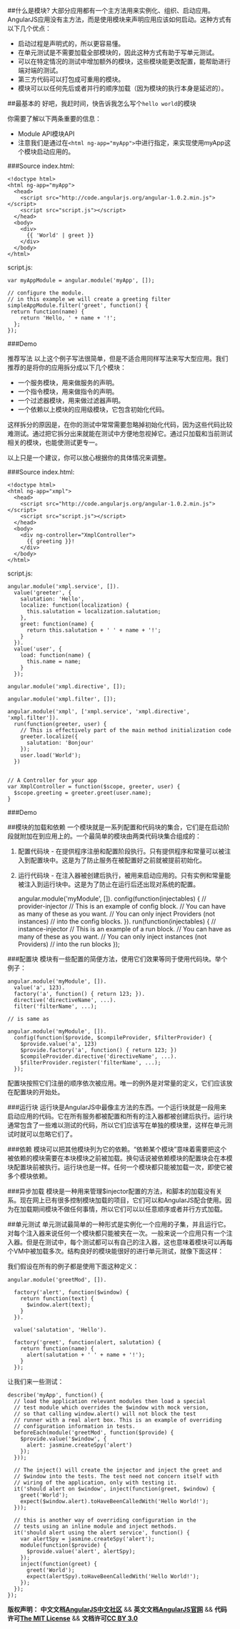 ##什么是模块?
大部分应用都有一个主方法用来实例化、组织、启动应用。AngularJS应用没有主方法，而是使用模块来声明应用应该如何启动。这种方式有以下几个优点：

*  启动过程是声明式的，所以更容易懂。
*  在单元测试是不需要加载全部模块的，因此这种方式有助于写单元测试。
*  可以在特定情况的测试中增加额外的模块，这些模块能更改配置，能帮助进行端对端的测试。
*  第三方代码可以打包成可重用的模块。
*  模块可以以任何先后或者并行的顺序加载（因为模块的执行本身是延迟的）。

##最基本的
好吧，我赶时间，快告诉我怎么写个`hello world`的模块

你需要了解以下两条重要的信息：

*  Module API模块API
*  注意我们是通过在`<html ng-app="myApp">`中进行指定，来实现使用myApp这个模块启动应用的。

###Source
index.html:

	<!doctype html>
	<html ng-app="myApp">
	  <head>
	    <script src="http://code.angularjs.org/angular-1.0.2.min.js"></script>
	    <script src="script.js"></script>
	  </head>
	  <body>
	    <div>
	      {{ 'World' | greet }}
	    </div>
	  </body>
	</html>

script.js:

	var myAppModule = angular.module('myApp', []);
	 
	// configure the module.
	// in this example we will create a greeting filter
	simpleAppModule.filter('greet', function() {
	 return function(name) {
	    return 'Hello, ' + name + '!';
	  };
	});

###Demo

推荐写法
以上这个例子写法很简单，但是不适合用同样写法来写大型应用。我们推荐的是将你的应用拆分成以下几个模块：

*  一个服务模块，用来做服务的声明。
*  一个指令模块，用来做指令的声明。
*  一个过滤器模块，用来做过滤器声明。
*  一个依赖以上模块的应用级模块，它包含初始化代码。

这样拆分的原因是，在你的测试中常常需要忽略掉初始化代码，因为这些代码比较难测试。通过把它拆分出来就能在测试中方便地忽视掉它。通过只加载和当前测试相关的模块，也能使测试更专一。

以上只是一个建议，你可以放心根据你的具体情况来调整。

###Source
index.html:

	<!doctype html>
	<html ng-app="xmpl">
	  <head>
	    <script src="http://code.angularjs.org/angular-1.0.2.min.js"></script>
	    <script src="script.js"></script>
	  </head>
	  <body>
	    <div ng-controller="XmplController">
	      {{ greeting }}!
	    </div>
	  </body>
	</html>

script.js:

	angular.module('xmpl.service', []).
	  value('greeter', {
	    salutation: 'Hello',
	    localize: function(localization) {
	      this.salutation = localization.salutation;
	    },
	    greet: function(name) {
	      return this.salutation + ' ' + name + '!';
	    }
	  }).
	  value('user', {
	    load: function(name) {
	      this.name = name;
	    }
	  });
	 
	angular.module('xmpl.directive', []);
	 
	angular.module('xmpl.filter', []);
	 
	angular.module('xmpl', ['xmpl.service', 'xmpl.directive', 'xmpl.filter']).
	  run(function(greeter, user) {
	    // This is effectively part of the main method initialization code
	    greeter.localize({
	      salutation: 'Bonjour'
	    });
	    user.load('World');
	  })
	 
	 
	// A Controller for your app
	var XmplController = function($scope, greeter, user) {
	  $scope.greeting = greeter.greet(user.name);
	}

###Demo


##模块的加载和依赖
一个模块就是一系列配置和代码块的集合，它们是在启动阶段就附加在到应用上的。一个最简单的模块由两类代码块集合组成的：

1.  配置代码块 - 在提供程序注册和配置阶段执行。只有提供程序和常量可以被注入到配置块中。这是为了防止服务在被配置好之前就被提前初始化。
2.  运行代码块 - 在注入器被创建后执行，被用来启动应用的。只有实例和常量能被注入到运行块中。这是为了防止在运行后还出现对系统的配置。

	angular.module('myModule', []).
	  config(function(injectables) { // provider-injector
	    // This is an example of config block.
	    // You can have as many of these as you want.
	    // You can only inject Providers (not instances)
	    // into the config blocks.
	  }).
	  run(function(injectables) { // instance-injector
	    // This is an example of a run block.
	    // You can have as many of these as you want.
	    // You can only inject instances (not Providers)
	    // into the run blocks
	  });

###配置块
模块有一些配置的简便方法，使用它们效果等同于使用代码块。举个例子：

	angular.module('myModule', []).
	  value('a', 123).
	  factory('a', function() { return 123; }).
	  directive('directiveName', ...).
	  filter('filterName', ...);
	 
	// is same as
	 
	angular.module('myModule', []).
	  config(function($provide, $compileProvider, $filterProvider) {
	    $provide.value('a', 123)
	    $provide.factory('a', function() { return 123; })
	    $compileProvider.directive('directiveName', ...).
	    $filterProvider.register('filterName', ...);
	  });

配置块按照它们注册的顺序依次被应用。唯一的例外是对常量的定义，它们应该放在配置块的开始处。

###运行块
运行块是AngularJS中最像主方法的东西。一个运行块就是一段用来启动应用的代码。它在所有服务都被配置和所有的注入器都被创建后执行。运行块通常包含了一些难以测试的代码，所以它们应该写在单独的模块里，这样在单元测试时就可以忽略它们了。

###依赖
模块可以把其他模块列为它的依赖。“依赖某个模块”意味着需要把这个被依赖的模块需要在本块模块之前被加载。换句话说被依赖模块的配置块会在本模块配置块前被执行。运行块也是一样。任何一个模块都只能被加载一次，即使它被多个模块依赖。

###异步加载
模块是一种用来管理$injector配置的方法，和脚本的加载没有关系。现在网上已有很多控制模块加载的项目，它们可以和AngularJS配合使用。因为在加载期间模块不做任何事情，所以它们可以以任意顺序或者并行方式加载。

##单元测试
单元测试最简单的一种形式是实例化一个应用的子集，并且运行它。对每个注入器来说任何一个模块都只能被夹在一次。一般来说一个应用只有一个注入器。但是在测试中，每个测试都可以有自己的注入器，这也意味着模块可以再每个VM中被加载多次。结构良好的模块能很好的进行单元测试，就像下面这样：

我们假设在所有的例子都是使用下面这种定义：

	angular.module('greetMod', []).
	 
	  factory('alert', function($window) {
	    return function(text) {
	      $window.alert(text);
	    }
	  }).
	 
	  value('salutation', 'Hello').
	 
	  factory('greet', function(alert, salutation) {
	    return function(name) {
	      alert(salutation + ' ' + name + '!');
	    }
	  });

让我们来一些测试：

	describe('myApp', function() {
	  // load the application relevant modules then load a special
	  // test module which overrides the $window with mock version,
	  // so that calling window.alert() will not block the test
	  // runner with a real alert box. This is an example of overriding
	  // configuration information in tests.
	  beforeEach(module('greetMod', function($provide) {
	    $provide.value('$window', {
	      alert: jasmine.createSpy('alert')
	    });
	  }));
	 
	  // The inject() will create the injector and inject the greet and
	  // $window into the tests. The test need not concern itself with
	  // wiring of the application, only with testing it.
	  it('should alert on $window', inject(function(greet, $window) {
	    greet('World');
	    expect($window.alert).toHaveBeenCalledWith('Hello World!');
	  }));
	 
	  // this is another way of overriding configuration in the
	  // tests using an inline module and inject methods.
	  it('should alert using the alert service', function() {
	    var alertSpy = jasmine.createSpy('alert');
	    module(function($provide) {
	      $provide.value('alert', alertSpy);
	    });
	    inject(function(greet) {
	      greet('World');
	      expect(alertSpy).toHaveBeenCalledWith('Hello World!');
	    });
	  });
	});

<span class="doc-copyright">**版权声明：** **中文文档[AngularJS中文社区][]** && **英文文档[AngularJS官网][]** && **代码许可[The MIT License][]** && **文档许可[CC BY 3.0][]**</span>

 [AngularJS中文社区]: http://angularjs.cn/
 [AngularJS官网]: http://angularjs.org/
 [The MIT License]: http://baike.baidu.com/view/3159946.htm
 [CC BY 3.0]: http://creativecommons.org/licenses/by/3.0/deed.zh